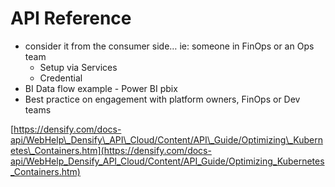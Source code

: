 # API Reference

* consider it from the consumer side… ie: someone in FinOps or an Ops team
  * Setup via Services
  * Credential
* BI Data flow example - Power BI pbix
* Best practice on engagement with platform owners, FinOps or Dev teams

[https://densify.com/docs-api/WebHelp\_Densify\_API\_Cloud/Content/API\_Guide/Optimizing\_Kubernetes\_Containers.htm](https://densify.com/docs-api/WebHelp_Densify_API_Cloud/Content/API_Guide/Optimizing_Kubernetes_Containers.htm)
